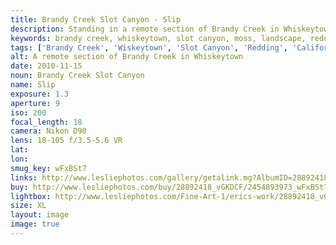 ```yaml
---
title: Brandy Creek Slot Canyon - Slip
description: Standing in a remote section of Brandy Creek in Whiskeytown
keywords: brandy creek, whiskeytown, slot canyon, moss, landscape, redding, californa
tags: ['Brandy Creek', 'Wiskeytown', 'Slot Canyon', 'Redding', 'California', 'Landscape']
alt: A remote section of Brandy Creek in Whiskeytown
date: 2010-11-15
noun: Brandy Creek Slot Canyon
name: Slip
exposure: 1.3
aperture: 9
iso: 200
focal_length: 18
camera: Nikon D90
lens: 18-105 f/3.5-5.6 VR
lat: 
lon: 
smug_key: wFxBSt7
links: http://www.lesliephotos.com/gallery/getalink.mg?AlbumID=28892418&AlbumKey=vGKDCF&ImageID=2454893973&ImageKey=wFxBSt7&how=forum&Page=1
buy: http://www.lesliephotos.com/buy/28892418_vGKDCF/2454893973_wFxBSt7/
lightbox: http://www.lesliephotos.com/Fine-Art-1/erics-work/28892418_vGKDCF#!i=2454893973&k=wFxBSt7&lb=1&s=A
size: XL
layout: image
image: true
---
```

